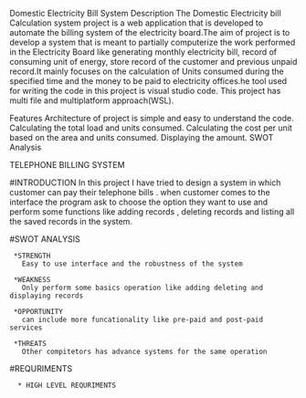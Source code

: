 Domestic Electricity Bill System
Description
The Domestic Electricity bill Calculation system project is a web application that is developed to automate the billing system of the electricity board.The aim of project is to develop a system that is meant to partially computerize the work performed in the Electricity Board like generating monthly electricity bill, record of consuming unit of energy, store record of the customer and previous unpaid record.It mainly focuses on the calculation of Units consumed during the specified time and the money to be paid to electricity offices.he tool used for writing the code in this project is visual studio code. This project has multi file and multiplatform approach(WSL).

Features
Architecture of project is simple and easy to understand the code.
Calculating the total load and units consumed.
Calculating the cost per unit based on the area and units consumed.
Displaying the amount.
SWOT Analysis

TELEPHONE BILLING SYSTEM 


 #INTRODUCTION 
    In this project I have tried to design a system in which customer can pay their telephone bills .
    when customer comes to the interface the program ask to choose the option they want to use
    and perform some functions like adding records , deleting records and listing all the saved records in the system.
    
    
 #SWOT ANALYSIS
   
     *STRENGTH
       Easy to use interface and the robustness of the system
     
     *WEAKNESS
       Only perform some basics operation like adding deleting and displaying records
       
     *OPPORTUNITY
       can include more funcationality like pre-paid and post-paid services
       
     *THREATS
       Other compitetors has advance systems for the same operation
       
       
 #REQURIMENTS
    
      * HIGH LEVEL REQURIMENTS
        
         
  
